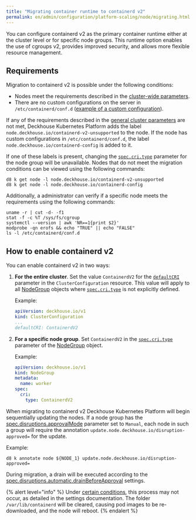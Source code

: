 ```yaml
---
title: "Migrating container runtime to containerd v2"
permalink: en/admin/configuration/platform-scaling/node/migrating.html
---
```


You can configure containerd v2 as the primary container runtime either at the cluster level or for specific node groups. This runtime option enables the use of cgroups v2, provides improved security, and allows more flexible resource management.

## Requirements

Migration to containerd v2 is possible under the following conditions:

- Nodes meet the requirements described in the [cluster-wide parameters](/products/kubernetes-platform/documentation/v1/reference/api/cr.html#clusterconfiguration-defaultcri).
- There are no custom configurations on the server in `/etc/containerd/conf.d` ([example of a custom configuration](/modules/node-manager/faq.html#how-to-use-containerd-with-nvidia-gpu-support)).

If any of the requirements described in the [general cluster parameters](/products/kubernetes-platform/documentation/v1/reference/api/cr.html#clusterconfiguration-defaultcri) are not met, Deckhouse Kubernetes Platform adds the label `node.deckhouse.io/containerd-v2-unsupported` to the node. If the node has custom configurations in `/etc/containerd/conf.d`, the label `node.deckhouse.io/containerd-config` is added to it.

If one of these labels is present, changing the [`spec.cri.type`](/modules/node-manager/cr.html#nodegroup-v1-spec-cri-type) parameter for the node group will be unavailable. Nodes that do not meet the migration conditions can be viewed using the following commands:

```shell
d8 k get node -l node.deckhouse.io/containerd-v2-unsupported
d8 k get node -l node.deckhouse.io/containerd-config
```

Additionally, a administrator can verify if a specific node meets the requirements using the following commands:

```shell
uname -r | cut -d- -f1
stat -f -c %T /sys/fs/cgroup
systemctl --version | awk 'NR==1{print $2}'
modprobe -qn erofs && echo "TRUE" || echo "FALSE"
ls -l /etc/containerd/conf.d
```

## How to enable containerd v2

You can enable containerd v2 in two ways:

1. **For the entire cluster**. Set the value `ContainerdV2` for the [`defaultCRI`](/products/kubernetes-platform/documentation/v1/reference/api/cr.html#clusterconfiguration-defaultcri) parameter in the `ClusterConfiguration` resource. This value will apply to all [NodeGroup](/modules/node-manager/cr.html#nodegroup) objects where [`spec.cri.type`](/modules/node-manager/cr.html#nodegroup-v1-spec-cri-type) is not explicitly defined.

   Example:

   ```yaml
   apiVersion: deckhouse.io/v1
   kind: ClusterConfiguration
   ...
   defaultCRI: ContainerdV2
   ```

1. **For a specific node group**. Set `ContainerdV2` in the [`spec.cri.type`](/modules/node-manager/cr.html#nodegroup-v1-spec-cri-type) parameter of the [NodeGroup](/modules/node-manager/cr.html#nodegroup) object.

   Example:

   ```yaml
   apiVersion: deckhouse.io/v1
   kind: NodeGroup
   metadata:
     name: worker
   spec:
     cri:
       type: ContainerdV2
   ```

When migrating to containerd v2 Deckhouse Kubernetes Platform will begin sequentially updating the nodes. If a node group has the [spec.disruptions.approvalMode](/modules/node-manager/cr.html#nodegroup-v1-spec-disruptions-approvalmode) parameter set to `Manual`, each node in such a group will require the annotation `update.node.deckhouse.io/disruption-approved=` for the update.

Example:

```shell
d8 k annotate node ${NODE_1} update.node.deckhouse.io/disruption-approved=
```

During migration, a drain will be executed according to the [spec.disruptions.automatic.drainBeforeApproval](/modules/node-manager/cr.html#nodegroup-v1-spec-disruptions-automatic-drainbeforeapproval) settings.

{% alert level="info" %}
Under [certain conditions](/modules/node-manager/cr.html#nodegroup-v1-spec-disruptions-automatic-drainbeforeapproval), this process may not occur, as detailed in the settings documentation. The folder `/var/lib/containerd` will be cleared, causing pod images to be re-downloaded, and the node will reboot.
{% endalert %}
